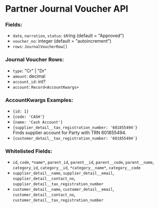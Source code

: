 # Partner Journal Voucher API

### Fields:

- `date`, `narration`, `status`: string (default = "Approved")
- `voucher_no`: integer (default = "autoincrement")
- `rows`: `JournalVoucherRow[]`

### Journal Voucher Rows:

- `type`: "Cr" | "Dr"
- `amount`: decimal
- `account_id`: int?
- `account`: `Record<AccountKwargs>`

### AccountKwargs Examples:

- `{id: 1}`
- `{code: 'CASH'}`
- `{name: 'Cash Account'}`
- `{supplier_detail__tax_registration_number: '601855494'}` \
  Finds supplier account for Party with TRN 601855494.
- `{customer_detail__tax_registration_number: '601855494'}`

### Whitelisted Fields:

- `id`, `code`, `*name*`, `parent_id`, `parent__id`, `parent__code`, `parent__name`, `category_id`, `category__id`, `*category__name*`, `category__code`
- `supplier_detail__name`, `supplier_detail__email`, `supplier_detail__contact_no`, `supplier_detail__tax_registration_number`
- `customer_detail__name`, `customer_detail__email`, `customer_detail__contact_no`, `customer_detail__tax_registration_number`
